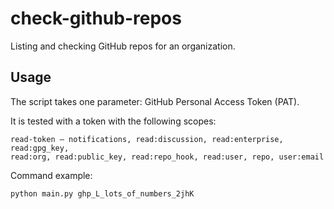 # check-github-repos
Listing and checking GitHub repos for an organization.

## Usage
The script takes one parameter: GitHub Personal Access Token (PAT).

It is tested with a token with the following scopes:
```
read-token — notifications, read:discussion, read:enterprise, read:gpg_key,
read:org, read:public_key, read:repo_hook, read:user, repo, user:email
```

Command example:
```
python main.py ghp_L_lots_of_numbers_2jhK 
```

